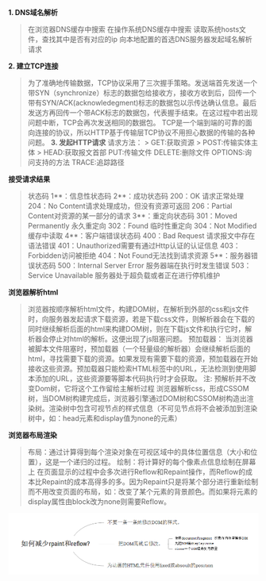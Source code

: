 
 

 **1. DNS域名解析**

 > 在浏览器DNS缓存中搜索
> 在操作系统DNS缓存中搜索
> 读取系统hosts文件，查找其中是否有对应的ip
> 向本地配置的首选DNS服务器发起域名解析请求

**2. 建立TCP连接**
> 为了准确地传输数据，TCP协议采用了三次握手策略。发送端首先发送一个带SYN（synchronize）标志的数据包给接收方，接收方收到后，回传一个带有SYN/ACK(acknowledegment)标志的数据包以示传达确认信息。最后发送方再回传一个带ACK标志的数据包，代表握手结束。在这过程中若出现问题中断，TCP会再次发送相同的数据包。
> TCP是一个端到端的可靠的面向连接的协议，所以HTTP基于传输层TCP协议不用担心数据的传输的各种问题。
**3. 发起HTTP请求**
> 请求方法：
    > GET:获取资源
    > POST:传输实体主体
    > HEAD:获取报文首部
> PUT:传输文件
> DELETE:删除文件
> OPTIONS:询问支持的方法
> TRACE:追踪路径

**接受请求结果**
> 状态码
>1**：信息性状态码
>2**：成功状态码
>200：OK 请求正常处理
>204：No Content请求处理成功，但没有资源可返回
>206：Partial Content对资源的某一部分的请求
>3**：重定向状态码
>301：Moved Permanently 永久重定向
>302：Found 临时性重定向
>304：Not Modified 缓存中读取
>4**：客户端错误状态码
>400：Bad Request 请求报文中存在语法错误
>401：Unauthorized需要有通过Http认证的认证信息
>403：Forbidden访问被拒绝
>404：Not Found无法找到请求资源
>5**：服务器错误状态码
>500：Internal Server Error 服务器端在执行时发生错误
>503：Service Unavailable 服务器处于超负载或者正在进行停机维护

**浏览器解析html**
>浏览器按顺序解析html文件，构建DOM树，在解析到外部的css和js文件时，向服务器发起请求下载资源，若是下载css文件，则解析器会在下载的同时继续解析后面的html来构建DOM树，则在下载js文件和执行它时，解析器会停止对html的解析。这便出现了js阻塞问题。
预加载器：
当浏览器被脚本文件阻塞时，预加载器（一个轻量级的解析器）会继续解析后面的html，寻找需要下载的资源。如果发现有需要下载的资源，预加载器在开始接收这些资源。预加载器只能检索HTML标签中的URL，无法检测到使用脚本添加的URL，这些资源要等脚本代码执行时才会获取。
注: 预解析并不改变Dom树，它将这个工作留给主解析过程
浏览器解析css，形成CSSOM树，当DOM树构建完成后，浏览器引擎通过DOM树和CSSOM树构造出渲染树。渲染树中包含可视节点的样式信息（不可见节点将不会被添加到渲染树中，如：head元素和display值为none的元素）

**浏览器布局渲染**
>布局：通过计算得到每个渲染对象在可视区域中的具体位置信息（大小和位置），这是一个递归的过程。
>绘制：将计算好的每个像素点信息绘制在屏幕上
>在页面显示的过程中会多次进行Reflow和Repaint操作，而Reflow的成本比Repaint的成本高得多的多。因为Repaint只是将某个部分进行重新绘制而不用改变页面的布局，如：改变了某个元素的背景颜色。而如果将元素的display属性由block改为none则需要Reflow。


![减少重排和重绘](./images/reflow.png)